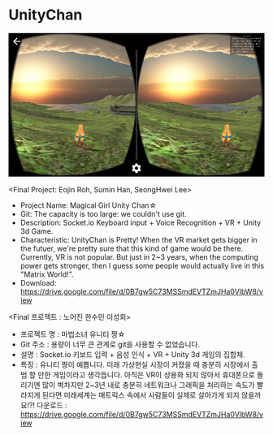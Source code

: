 # UnityChan

![alt tab](screenshot.jpg)

<Final Project: Eojin Roh, Sumin Han, SeongHwei Lee> 
* Project Name: Magical Girl Unity Chan☆
* Git: The capacity is too large: we couldn't use git.
* Description: Socket.io Keyboard input + Voice Recognition + VR + Unity 3d Game.
* Characteristic: UnityChan is Pretty! When the VR market gets bigger in the futuer, we're pretty sure that this kind of game would be there. Currently, VR is not popular. But just in 2~3 years, when the computing power gets stronger, then I guess some people would actually live in this "Matrix World!".
* Download: https://drive.google.com/file/d/0B7gw5C73MSSmdEVTZmJHa0VlbW8/view

<Final 프로젝트 : 노어진 한수민 이성회> 
* 프로젝트 명 : 마법소녀 유니티 짱☆
* Git 주소 : 용량이 너무 큰 관계로 git을 사용할 수 없었습니다.
* 설명 : Socket.io 키보드 입력 + 음성 인식 + VR + Unity 3d 게임의 집합체.
* 특징 : 유니티 짱이 예쁩니다. 미래 가상현실 시장이 커졌을 때 충분히 시장에서 출범 할 만한 게임이라고 생각듭니다. 아직은 VR이 상용화 되지 않아서 휴대폰으로 돌리기엔 많이 벅차지만 2~3년 내로 충분히 네트워크나 그래픽을 처리하는 속도가 빨라지게 된다면 미래세계는 매트릭스 속에서 사람들이 실제로 살아가게 되지 않을까요!?!
다운로드 : https://drive.google.com/file/d/0B7gw5C73MSSmdEVTZmJHa0VlbW8/view

